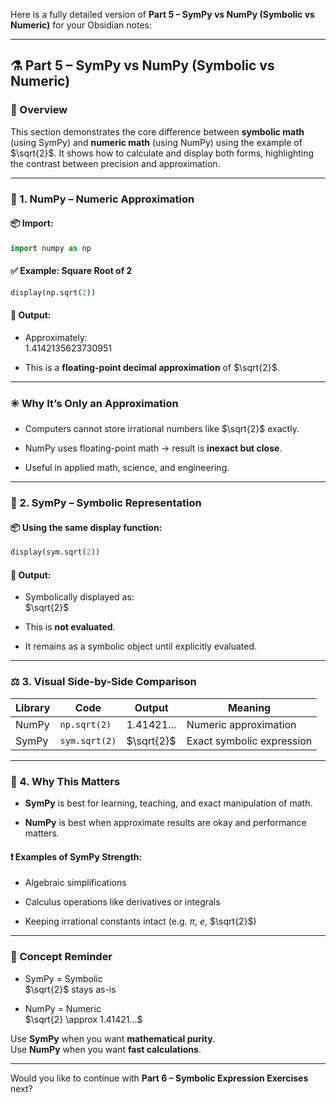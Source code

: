Here is a fully detailed version of **Part 5 – SymPy vs NumPy (Symbolic vs Numeric)** for your Obsidian notes:

---

## ⚗️ Part 5 – SymPy vs NumPy (Symbolic vs Numeric)

### 📌 Overview

This section demonstrates the core difference between **symbolic math** (using SymPy) and **numeric math** (using NumPy) using the example of $\sqrt{2}$. It shows how to calculate and display both forms, highlighting the contrast between precision and approximation.

---

### 🔢 1. NumPy – Numeric Approximation

#### 📦 Import:

```python
import numpy as np
```

#### ✅ Example: Square Root of 2

```python
display(np.sqrt(2))
```

#### 🧾 Output:

- Approximately:  
    $1.4142135623730951$
    
- This is a **floating-point decimal approximation** of $\sqrt{2}$.
    

---

### ✳️ Why It’s Only an Approximation

- Computers cannot store irrational numbers like $\sqrt{2}$ exactly.
    
- NumPy uses floating-point math → result is **inexact but close**.
    
- Useful in applied math, science, and engineering.
    

---

### 🔁 2. SymPy – Symbolic Representation

#### 📦 Using the same display function:

```python
display(sym.sqrt(2))
```

#### 🧾 Output:

- Symbolically displayed as:  
    $\sqrt{2}$
    
- This is **not evaluated**.
    
- It remains as a symbolic object until explicitly evaluated.
    

---

### ⚖️ 3. Visual Side-by-Side Comparison

|Library|Code|Output|Meaning|
|---|---|---|---|
|NumPy|`np.sqrt(2)`|$1.41421\ldots$|Numeric approximation|
|SymPy|`sym.sqrt(2)`|$\sqrt{2}$|Exact symbolic expression|

---

### 🧪 4. Why This Matters

- **SymPy** is best for learning, teaching, and exact manipulation of math.
    
- **NumPy** is best when approximate results are okay and performance matters.
    

#### ❗ Examples of SymPy Strength:

- Algebraic simplifications
    
- Calculus operations like derivatives or integrals
    
- Keeping irrational constants intact (e.g. $\pi$, $e$, $\sqrt{2}$)
    

---

### 🧠 Concept Reminder

- SymPy = Symbolic  
    $\sqrt{2}$ stays as-is
    
- NumPy = Numeric  
    $\sqrt{2} \approx 1.41421...$
    

Use **SymPy** when you want **mathematical purity**.  
Use **NumPy** when you want **fast calculations**.

---

Would you like to continue with **Part 6 – Symbolic Expression Exercises** next?